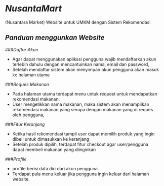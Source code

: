 # *NusantaMart*
(Nusantara Market) Website untuk UMKM dengan Sistem Rekomendasi

## *Panduan menggunkan Website*

###*Daftar Akun*
- Agar dapat menggunakan aplikasi pengguna wajib mendaftarkan akun terlebih dahulu dengan mencantumkan nama, email dan password,
- Setelah mendaftar sistem akan menyimpan akun pengguna akan masuk ke halaman utama

###*Reques Makanan*
- Pada halaman utama terdapat menu untuk request untuk mendapatkan rekomendasi makanan.
- User mengetikkan nama makanan, maka sistem akan menampilkan rekomendasi makanan yang serupa dengan makanan yang di reques oleh pengguna,

###*Fitur Keranjang*
- Ketika hasil rekomendasi tampil user dapat memilih produk yang ingin dibeli untuk dimasukkan ke keranjang
- Setelah produk dipilih, terdapat fitur checkout agar user/pengguna dapat membeli makanan yang diinginkan

###*Profile*
- profile berisi data diri dari akun pengguna.
- Terdapat pula menu keluar jika pengguna ingin keluar dari halaman website. 
